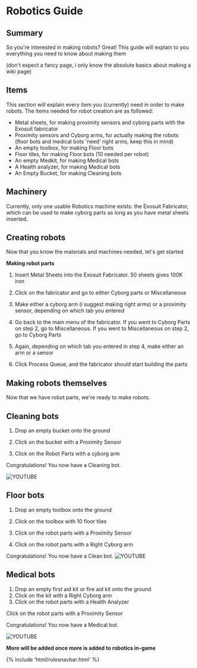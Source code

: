 # Robotics Guide

## Summary

So you're interested in making robots? Great! This guide will explain to you everything you need to know about making them

(don't expect a fancy page, i only know the absolute basics about making a wiki page)

## Items 

This section will explain every item you (currently) need in order to make robots. The items needed for robot creation are as followed:

* Metal sheets, for making proximity sensors and cyborg parts with the Exosuit fabricator
* Proximity sensors and Cyborg arms, for actually making the robots (floor bots and medical bots 'need' right arms, keep this in mind)
* An empty toolbox, for making Floor bots
* Floor tiles, for making Floor bots (10 needed per robot)
* An empty Medkit, for making Medical bots
* A Health analyzer, for making Medical bots
* An Empty Bucket, for making Cleaning bots

## Machinery

Currently, only one usable Robotics machine exists: the Exosuit Fabricator, which can be used to make cyborg parts as long as you have metal sheets inserted.


## Creating robots

Now that you know the materials and machines needed, let's get started



**Making robot parts**

1. Insert Metal Sheets into the Exosuit Fabricator. 50 sheets gives 100K iron

2. Click on the fabricator and go to either Cyborg parts or Miscellaneous

3. Make either a cyborg arm (i suggest making right arms) or a proximity sensor, depending on which tab you entered

4. Go back to the main menu of the fabricator. If you went to Cyborg Parts on step 2, go to Miscellaneous. If you went to Miscellaneous on step 2, go to Cyborg Parts

5. Again, depending on which tab you entered in step 4, make either an arm or a sensor

6. Click Process Queue, and the fabricator should start building the parts

   

## Making robots themselves

Now that we have robot parts, we're ready to make robots.

## Cleaning bots

1. Drop an empty bucket onto the ground

2. Click on the bucket with a Proximity Sensor

3. Click on the Robot Parts with a cyborg arm

Congratulations! You now have a Cleaning bot.

![YOUTUBE](NvRSzqQQEHo)

## Floor bots

1. Drop an empty toolbox onto the ground

2. Click on the toolbox with 10 floor tiles

3. Click on the robot parts with a Proximity Sensor

4. Click on the robot parts with a Right Cyborg arm



Congratulations! You now have a Clean bot.
![YOUTUBE](Pwc-BqR-ziE)

## Medical bots

1. Drop an empty first aid kit or fire aid kit onto the ground
2. Click on the kit with a Right Cyborg arm
3. Click on the robot parts with a Health Analyzer

Click on the robot parts with a Proximity Sensor

Congratulations! You now have a Medical bot.



![YOUTUBE](LcTxIvPBN_k)



**More will be added once more is added to robotics in-game**

  <div class="container-fluid wm-page-content">
{% include 'html/rolesnavbar.html' %}
</div>
